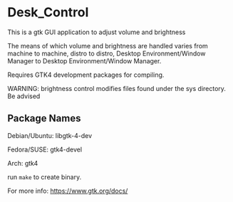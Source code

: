# Desk_Control
This is a gtk GUI application to adjust volume and brightness

The means of which volume and brightness are handled varies from machine to machine, distro to distro, Desktop Environment/Window Manager to Desktop Environment/Window Manager.

Requires GTK4 development packages for compiling.

WARNING: brightness control modifies files found under the sys directory. Be advised

Package Names
------------------------
Debian/Ubuntu: libgtk-4-dev

Fedora/SUSE: gtk4-devel

Arch: gtk4

run `make` to create binary.

For more info: https://www.gtk.org/docs/
